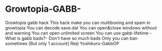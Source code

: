 # Growtopia-GABB-
Growtopia gabb hack
This hack make you can multiboxing and spam in growtopia
You can decode save.dat
You can open&close windows without and warning
You can open unlimited screen
You can use gabb lifetime
-What is gabb bads?-
Don't have so much bads
Only you can ban sometimes [But only 1 account]
Reiji Yoshikuro-GabbOP
